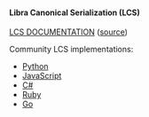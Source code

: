 #### Libra Canonical Serialization (LCS) ####

[LCS DOCUMENTATION](DOCUMENTATION.md) ([source](https://github.com/libra/libra/blob/a654338082b73fb1c0ef8d4e687bea24b5aabcf0/common/canonical_serialization/README.md))

Community LCS implementations:
- [Python](https://github.com/yuan-xy/canoser-python)
- [JavaScript](https://github.com/kulapio/libra-core/releases/tag/v2.0.2)
- [C#](https://github.com/Rio-dapp/libra-csharp-sdk)
- [Ruby](https://github.com/yuan-xy/canoser-ruby)
- [Go](https://github.com/the729/lcs)